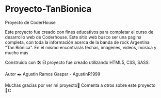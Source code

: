 # Proyecto-TanBionica
Proyecto de CoderHouse 

Este proyecto fue creado con fines educativos para completar el curso de desarrollo web de Coderhouse. 
Este sitio web busco ser una pagina completa, con toda la información acerca de la banda de rock Argentina "Tan Biónica".
En el mismo encontrarás fechas, imágenes, videos, música y mucho más

Construido con 🛠️
El proyecto fue creado utilizando HTML5, CSS, SASS. 

Autor ✒️
Agustin Ramos Gaspar - AgustinR1999

Muchas gracias por ver mi proyecto🎁
Comenta a otros sobre este proyecto📢C
